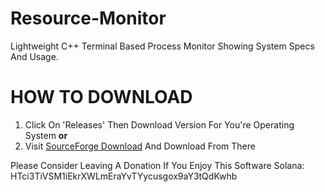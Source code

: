 # Resource-Monitor
Lightweight C++ Terminal Based Process Monitor Showing System Specs And Usage.

# HOW TO DOWNLOAD
1. Click On 'Releases' Then Download Version For You're Operating System
**or**
2. Visit [SourceForge Download](url) And Download From There

Please Consider Leaving A Donation If You Enjoy This Software
Solana: HTci3TiVSM1iEkrXWLmEraYvTYycusgox9aY3tQdKwhb
